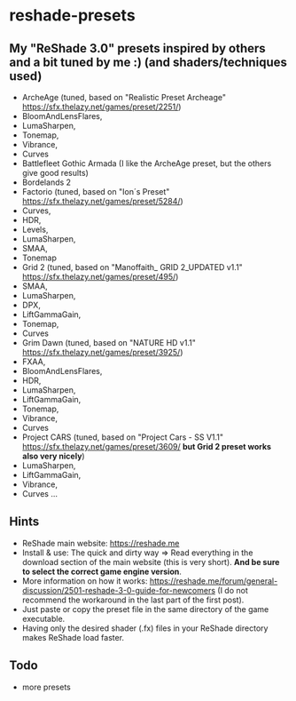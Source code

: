 # reshade-presets
## My "ReShade 3.0" presets inspired by others and a bit tuned by me :) (and shaders/techniques used)
* ArcheAge (tuned, based on "Realistic Preset Archeage" https://sfx.thelazy.net/games/preset/2251/)
 * BloomAndLensFlares,
 * LumaSharpen,
 * Tonemap,
 * Vibrance,
 * Curves
* Battlefleet Gothic Armada (I like the ArcheAge preset, but the others give good results)
* Bordelands 2
* Factorio (tuned, based on "Ion´s Preset" https://sfx.thelazy.net/games/preset/5284/)
 * Curves,
 * HDR,
 * Levels,
 * LumaSharpen,
 * SMAA,
 * Tonemap
* Grid 2 (tuned, based on "Manoffaith_ GRID 2_UPDATED v1.1" https://sfx.thelazy.net/games/preset/495/)
 * SMAA,
 * LumaSharpen,
 * DPX,
 * LiftGammaGain,
 * Tonemap,
 * Curves
* Grim Dawn (tuned, based on "NATURE HD v1.1" https://sfx.thelazy.net/games/preset/3925/)
 * FXAA,
 * BloomAndLensFlares,
 * HDR,
 * LumaSharpen,
 * LiftGammaGain,
 * Tonemap,
 * Vibrance,
 * Curves
* Project CARS (tuned, based on "Project Cars - SS V1.1" https://sfx.thelazy.net/games/preset/3609/ **but Grid 2 preset works also very nicely**)
 * LumaSharpen,
 * LiftGammaGain,
 * Vibrance,
 * Curves
...

## Hints
* ReShade main website: https://reshade.me
* Install & use: The quick and dirty way => Read everything in the download section of the main website (this is very short). **And be sure to select the correct game engine version**.
* More information on how it works: https://reshade.me/forum/general-discussion/2501-reshade-3-0-guide-for-newcomers (I do not recommend the workaround in the last part of the first post).
* Just paste or copy the preset file in the same directory of the game executable.
* Having only the desired shader (.fx) files in your ReShade directory makes ReShade load faster.

## Todo
* more presets
